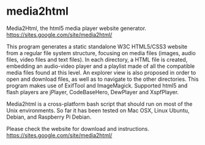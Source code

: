 media2html
==========

Media2Html, the html5 media player website generator.
https://sites.google.com/site/media2html/

This program generates a static standalone W3C HTML5/CSS3 website from a regular file system structure,
focusing on media files (images, audio files, video files and text files).
In each directory, a HTML file is created, embedding an audio-video player and a playlist made of all
the compatible media files found at this level. An explorer view is also proposed in order to open and
download files, as well as to navigate to the other directories. This program makes use of ExifTool and
ImageMagick. Supported html5 and flash players are jPlayer, CodeBaseHero, DewPlayer and XspfPlayer.

Media2html is a cross-platform bash script that should run on most of the Unix environments.
So far it has been tested on Mac OSX, Linux Ubuntu, Debian, and Raspberry Pi Debian.

Please check the website for download and instructions.
https://sites.google.com/site/media2html/
